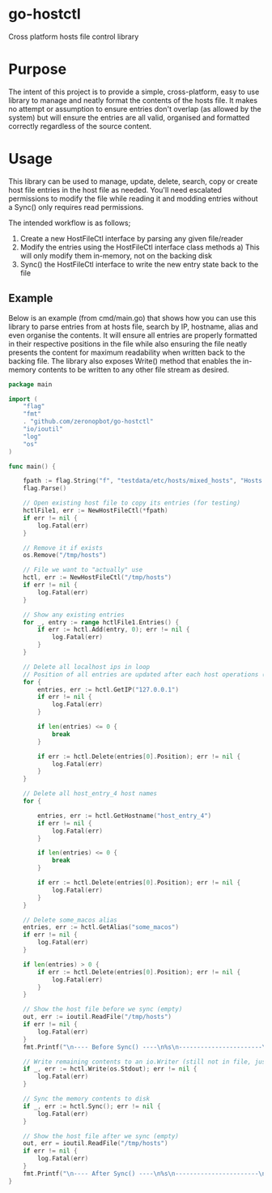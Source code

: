 # go-hostctl
Cross platform hosts file control library

# Purpose
The intent of this project is to provide a simple, cross-platform, easy to use library to manage and neatly format the 
contents of the hosts file. It makes no attempt or assumption to ensure entries don't overlap (as allowed by the system)
but will ensure the entries are all valid, organised and formatted correctly regardless of the source content.

# Usage
This library can be used to manage, update, delete, search, copy or create host file entries in the host file as needed. 
You'll need escalated permissions to modify the file while reading it and modding entries without a Sync() only requires
read permissions.  

The intended workflow is as follows;
1) Create a new HostFileCtl interface by parsing any given file/reader
2) Modify the entries using the HostFileCtl interface class methods
    a) This will only modify them in-memory, not on the backing disk
3) Sync() the HostFileCtl interface to write the new entry state back to the file

## Example
Below is an example (from cmd/main.go) that shows how you can use this library to parse entries from at hosts file, 
search by IP, hostname, alias and even organise the contents. It will ensure all entries are properly formatted in their
respective positions in the file while also ensuring the file neatly presents the content for maximum readability when
written back to the backing file. The library also exposes Write() method that enables the in-memory contents to be
written to any other file stream as desired.

```go
package main

import (
	"flag"
	"fmt"
	. "github.com/zeronopbot/go-hostctl"
	"io/ioutil"
	"log"
	"os"
)

func main() {

	fpath := flag.String("f", "testdata/etc/hosts/mixed_hosts", "Hosts file path")
	flag.Parse()

	// Open existing host file to copy its entries (for testing)
	hctlFile1, err := NewHostFileCtl(*fpath)
	if err != nil {
		log.Fatal(err)
	}

	// Remove it if exists
	os.Remove("/tmp/hosts")

	// File we want to "actually" use
	hctl, err := NewHostFileCtl("/tmp/hosts")
	if err != nil {
		log.Fatal(err)
	}

	// Show any existing entries
	for _, entry := range hctlFile1.Entries() {
		if err := hctl.Add(entry, 0); err != nil {
			log.Fatal(err)
		}
	}

	// Delete all localhost ips in loop
	// Position of all entries are updated after each host operations (e.g. add, delete)
	for {
		entries, err := hctl.GetIP("127.0.0.1")
		if err != nil {
			log.Fatal(err)
		}

		if len(entries) <= 0 {
			break
		}

		if err := hctl.Delete(entries[0].Position); err != nil {
			log.Fatal(err)
		}
	}

	// Delete all host_entry_4 host names
	for {

		entries, err := hctl.GetHostname("host_entry_4")
		if err != nil {
			log.Fatal(err)
		}

		if len(entries) <= 0 {
			break
		}

		if err := hctl.Delete(entries[0].Position); err != nil {
			log.Fatal(err)
		}
	}

	// Delete some_macos alias
	entries, err := hctl.GetAlias("some_macos")
	if err != nil {
		log.Fatal(err)
	}

	if len(entries) > 0 {
		if err := hctl.Delete(entries[0].Position); err != nil {
			log.Fatal(err)
		}
	}

	// Show the host file before we sync (empty)
	out, err := ioutil.ReadFile("/tmp/hosts")
	if err != nil {
		log.Fatal(err)
	}
	fmt.Printf("\n---- Before Sync() ----\n%s\n-----------------------\n", string(out))

	// Write remaining contents to an io.Writer (still not in file, just in memory)
	if _, err := hctl.Write(os.Stdout); err != nil {
		log.Fatal(err)
	}

	// Sync the memory contents to disk
	if _, err := hctl.Sync(); err != nil {
		log.Fatal(err)
	}

	// Show the host file after we sync (empty)
	out, err = ioutil.ReadFile("/tmp/hosts")
	if err != nil {
		log.Fatal(err)
	}
	fmt.Printf("\n---- After Sync() ----\n%s\n-----------------------\n", string(out))
}
```